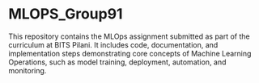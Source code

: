 # MLOPS_Group91
This repository contains the MLOps assignment submitted as part of the curriculum at BITS Pilani. It includes code, documentation, and implementation steps demonstrating core concepts of Machine Learning Operations, such as model training, deployment, automation, and monitoring.

